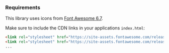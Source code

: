 ### Requirements

This library uses icons from [Font Awesome 6.7](https://fontawesome.com/).

Make sure to include the CDN links in your applications `index.html`:

```html
<link rel="stylesheet" href="https://site-assets.fontawesome.com/releases/v6.7.1/css/all.css">
<link rel="stylesheet" href="https://site-assets.fontawesome.com/releases/v6.7.1/css/sharp-duotone-regular.css">
...
